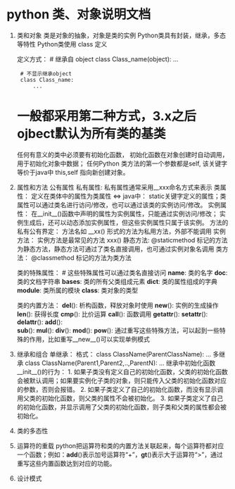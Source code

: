 # python 类、对象说明文档

1. 类和对象
    类是对象的抽象，对象是类的实例
    Python类具有封装，继承，多态等特性
    Python类使用 class 定义
    
    定义方式：
        # 继承自 object
        class Class_name(object):
            ...

        # 不显示继承object
        class Class_name:   
            ...

    # 一般都采用第二种方式，3.x之后ojbect默认为所有类的基类

    任何有意义的类中必须要有初始化函数， 初始化函数在对象创建时自动调用，用于初始化对象中数据；
    任何Python 类方法的第一个参数都是self, 该关键字等价于java中 this,self 指向新创建对象。

2. 属性和方法
    公有属性
    私有属性: 
        私有属性通常采用__xxx命名方式来表示
    类属性：
        定义在类体中的属性为类属性 <=> java中： static关键字定义的属性；类属性可以通过类名进行访问/修改，也可以通过该类的实例访问/修改。
    实例属性：
        在__init__()函数中声明的属性为实例属性，只能通过实例访问/修改；
        实例生成后，还可以动态添加实例属性，但这些实例属性只属于该实例。
    方法的私有公有界定： 
        方法名如 __xx() 形式的方法为私用方法，外部不能调用
    实例方法：
        实例方法是最常见的方法 xxx()
    静态方法: 
        @staticmethod 标记的方法为静态方法，静态方法可通过了类名直接调用，也可通过实例对象名调用
    类方法：
        @classmethod 标记的方法为类方法
    
    类的特殊属性：
        # 这些特殊属性可以通过类名直接访问
        __name__:   类的名字
        __doc__:    类的文档字符串
        __bases__:  类的所有父类组成元素
        __dict__:   类的属性组成的字典
        __module__: 类所属的模块
        __class__:  类对象的类型
    
    类的内置方法：
        __del__():   析构函数，释放对象时使用
        __new__():   实例的生成操作
        __len__():   获得长度
        __cmp__():   比价运算
        __call__():  函数调用
        __getattr__():
        __setattr__():
        __delattr__():
        __add__():   
        __sub__():
        __mul__():
        __div__():
        __mod__():
        __pow__():
        通过重写这些特殊方法，可以起到一些特殊的作用，比如重写__new__()可以实现单例模式  

3. 继承和组合
    单继承：
        格式：
        class ClassName(ParentClassName):
            ...
    多继承
        class ClassName(Parent1,Parent2,..,ParentN):
            ...
    继承中初始化函数__init__()的行为：
        1. 如果子类没有定义自己的初始化函数，父类的初始化函数会被默认调用；如果要实例化子类的对象，则只能传入父类的初始化函数对应的参数，否则会报错。
        2. 如果子类定义了自己的初始化函数，而没有显示调用父类的初始化函数，则父类的属性不会被初始化。
        3. 如果子类定义了自己的初始化函数，并显示调用了父类的初始化函数，则子类和父类的属性都会被初始化。

4. 类的多态性

5. 运算符的重载
    python把运算符和类的内置方法关联起来，每个运算符都对应一个函数；例如：__add__()表示加号运算符“+”，__gt__()表示大于运算符“>”，通过重写这些内置函数达到对应的功能。

5. 设计模式



